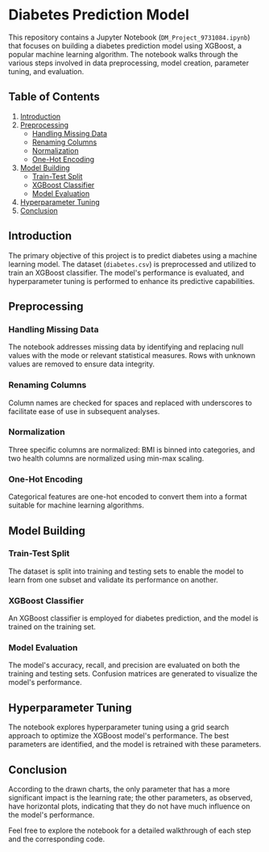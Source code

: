 # Diabetes Prediction Model

This repository contains a Jupyter Notebook (`DM_Project_9731084.ipynb`) that focuses on building a diabetes prediction model using XGBoost, a popular machine learning algorithm. The notebook walks through the various steps involved in data preprocessing, model creation, parameter tuning, and evaluation.

## Table of Contents
1. [Introduction](#introduction)
2. [Preprocessing](#preprocessing)
   - [Handling Missing Data](#handling-missing-data)
   - [Renaming Columns](#renaming-columns)
   - [Normalization](#normalization)
   - [One-Hot Encoding](#one-hot-encoding)
3. [Model Building](#model-building)
   - [Train-Test Split](#train-test-split)
   - [XGBoost Classifier](#xgboost-classifier)
   - [Model Evaluation](#model-evaluation)
4. [Hyperparameter Tuning](#hyperparameter-tuning)
5. [Conclusion](#conclusion)

## Introduction <a name="introduction"></a>
The primary objective of this project is to predict diabetes using a machine learning model. The dataset (`diabetes.csv`) is preprocessed and utilized to train an XGBoost classifier. The model's performance is evaluated, and hyperparameter tuning is performed to enhance its predictive capabilities.

## Preprocessing <a name="preprocessing"></a>
### Handling Missing Data <a name="handling-missing-data"></a>
The notebook addresses missing data by identifying and replacing null values with the mode or relevant statistical measures. Rows with unknown values are removed to ensure data integrity.

### Renaming Columns <a name="renaming-columns"></a>
Column names are checked for spaces and replaced with underscores to facilitate ease of use in subsequent analyses.

### Normalization <a name="normalization"></a>
Three specific columns are normalized: BMI is binned into categories, and two health columns are normalized using min-max scaling.

### One-Hot Encoding <a name="one-hot-encoding"></a>
Categorical features are one-hot encoded to convert them into a format suitable for machine learning algorithms.

## Model Building <a name="model-building"></a>
### Train-Test Split <a name="train-test-split"></a>
The dataset is split into training and testing sets to enable the model to learn from one subset and validate its performance on another.

### XGBoost Classifier <a name="xgboost-classifier"></a>
An XGBoost classifier is employed for diabetes prediction, and the model is trained on the training set.

### Model Evaluation <a name="model-evaluation"></a>
The model's accuracy, recall, and precision are evaluated on both the training and testing sets. Confusion matrices are generated to visualize the model's performance.

## Hyperparameter Tuning <a name="hyperparameter-tuning"></a>
The notebook explores hyperparameter tuning using a grid search approach to optimize the XGBoost model's performance. The best parameters are identified, and the model is retrained with these parameters.

## Conclusion <a name="conclusion"></a>
According to the drawn charts, the only parameter that has a more significant impact is the learning rate; the other parameters, as observed, have horizontal plots, indicating that they do not have much influence on the model's performance.

Feel free to explore the notebook for a detailed walkthrough of each step and the corresponding code.
